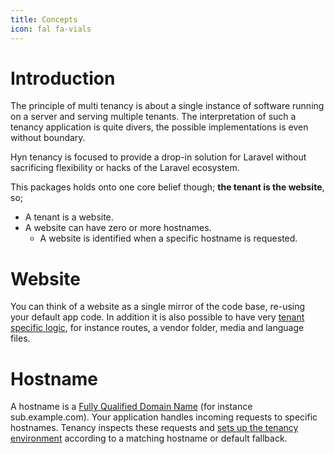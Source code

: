 ```yaml
---
title: Concepts
icon: fal fa-vials
---
```


# Introduction

The principle of multi tenancy is about a single instance of software running
on a server and serving multiple tenants. The interpretation of such a tenancy
application is quite divers, the possible implementations is even without
boundary.

Hyn tenancy is focused to provide a drop-in solution for Laravel without
sacrificing flexibility or hacks of the Laravel ecosystem.

This packages holds onto one core belief though; **the tenant is the website**, so;

- A tenant is a website.
- A website can have zero or more hostnames.
    - A website is identified when a specific hostname is requested.

# Website

You can think of a website as a single mirror of the code base, re-using your default
app code. In addition it is also possible to have very [tenant specific logic][directory-structure], 
for instance routes, a vendor folder, media and language files.

# Hostname

A hostname is a [Fully Qualified Domain Name][fqdn] (for instance sub.example.com).
Your application handles incoming requests to specific hostnames. Tenancy inspects
these requests and [sets up the tenancy environment][identification] according to a 
matching hostname or default fallback.


[directory-structure]: structure
[fqdn]: https://www.godaddy.com/garage/industry/tech-svcs/it/whats-a-fully-qualified-domain-name-fqdn-and-whats-it-good-for/
[identification]: identification
